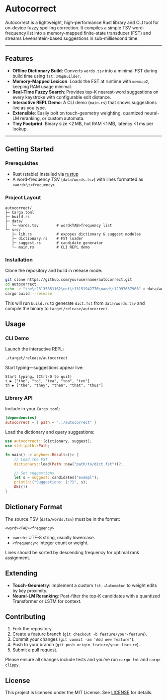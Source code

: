 # Autocorrect

Autocorrect is a lightweight, high-performance Rust library and CLI tool for on-device fuzzy spelling correction. It compiles a simple TSV word-frequency list into a memory-mapped finite-state transducer (FST) and streams Levenshtein-based suggestions in sub-millisecond time.

---

## Features

- **Offline Dictionary Build**: Converts `words.tsv` into a minimal FST during build time using `fst::MapBuilder`.
- **Memory-Mapped Lexicon**: Loads the FST at runtime with `memmap2`, keeping RAM usage minimal.
- **Real-Time Fuzzy Search**: Provides top-K nearest-word suggestions on every keystroke with configurable edit distance.
- **Interactive REPL Demo**: A CLI demo (`main.rs`) that shows suggestions live as you type.
- **Extensible**: Easily bolt on touch-geometry weighting, quantized neural-LM reranking, or custom automata.
- **Tiny Footprint**: Binary size <2 MB, hot RAM <1 MB, latency <1 ms per lookup.

---

## Getting Started

### Prerequisites

- Rust (stable) installed via [rustup](https://rustup.rs)
- A word-frequency TSV (`data/words.tsv`) with lines formatted as `<word>\t<frequency>`

### Project Layout

```
autocorrect/
├─ Cargo.toml
├─ build.rs
├─ data/
│  └─ words.tsv        # word<TAB>frequency list
└─ src/
   ├─ lib.rs           # exposes dictionary & suggest modules
   ├─ dictionary.rs    # FST loader
   ├─ suggest.rs       # candidate generator
   └─ main.rs          # CLI REPL demo
```

### Installation

Clone the repository and build in release mode:

```bash
git clone https://github.com/yourusername/autocorrect.git
cd autocorrect
echo -e "the\t23135851162\nof\t13151942776\nand\t12997637966" > data/words.tsv
cargo build --release
```

This will run `build.rs` to generate `dict.fst` from `data/words.tsv` and compile the binary to `target/release/autocorrect`.

## Usage

### CLI Demo

Launch the interactive REPL:

```bash
./target/release/autocorrect
```

Start typing—suggestions appear live:

```
Start typing… (Ctrl-D to quit)
t ▶ ["the", "to", "tea", "too", "ten"]
th ▶ ["the", "they", "then", "that", "thus"]
```

### Library API

Include in your `Cargo.toml`:

```toml
[dependencies]
autocorrect = { path = "../autocorrect" }
```

Load the dictionary and query suggestions:

```rust
use autocorrect::{dictionary, suggest};
use std::path::Path;

fn main() -> anyhow::Result<()> {
    // Load the FST
    dictionary::load(Path::new("path/to/dict.fst"))?;

    // Get suggestions
    let s = suggest::candidates("exampl");
    println!("Suggestions: {:?}", s);
    Ok(())
}
```

## Dictionary Format

The source TSV (`data/words.tsv`) must be in the format:

```text
<word><TAB><frequency>
```

- `<word>`: UTF-8 string, usually lowercase.
- `<frequency>`: integer count or weight.

Lines should be sorted by descending frequency for optimal rank assignment.

## Extending

- **Touch-Geometry**: Implement a custom `fst::Automaton` to weight edits by key proximity.
- **Neural-LM Reranking**: Post-filter the top-K candidates with a quantized Transformer or LSTM for context.

## Contributing

1. Fork the repository.
2. Create a feature branch (`git checkout -b feature/your-feature`).
3. Commit your changes (`git commit -am 'Add new feature'`).
4. Push to your branch (`git push origin feature/your-feature`).
5. Submit a pull request.

Please ensure all changes include tests and you’ve run `cargo fmt` and `cargo clippy`.

## License

This project is licensed under the MIT License. See [LICENSE](LICENSE) for details.
